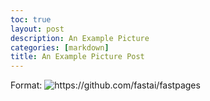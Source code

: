 ```yaml
---
toc: true
layout: post
description: An Example Picture
categories: [markdown]
title: An Example Picture Post
---
```


Format: ![]({{site.baseurl}}/images//Applications/Repository-1/images/TheMelodicBlueCover.jpeg "https://github.com/fastai/fastpages")